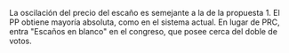 La oscilación del precio del escaño es semejante a la de la propuesta 1. El PP obtiene mayoría absoluta, como en el sistema actual. En lugar de PRC, entra "Escaños en blanco" en el congreso, que posee cerca del doble de votos.
